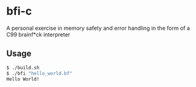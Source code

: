 # bfi-c

A personal exercise in memory safety and error handling in the form of a C99 brainf*ck interpreter

## Usage

```bash
$ ./build.sh
$ ./bfi "hello_world.bf"
Hello World!
```
